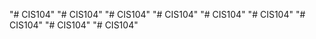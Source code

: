 "# CIS104" 
"# CIS104" 
"# CIS104" 
"# CIS104" 
"# CIS104" 
"# CIS104" 
"# CIS104" 
"# CIS104" 
"# CIS104" 
